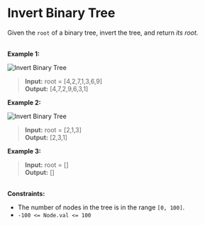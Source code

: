 # Invert Binary Tree

Given the `root` of a binary tree, invert the tree, and return *its root*.

\
**Example 1:**

![Invert Binary Tree](https://res.cloudinary.com/fobabs/image/upload/v1677429720/data-structures-and-algorithms/invert1-tree_nbr8xy.jpg)

> **Input:** root = [4,2,7,1,3,6,9]\
> **Output:** [4,7,2,9,6,3,1]

**Example 2:**

![Invert Binary Tree](https://res.cloudinary.com/fobabs/image/upload/v1677429881/data-structures-and-algorithms/invert2-tree_z0f2qs.jpg)

> **Input:** root = [2,1,3]\
> **Output:** [2,3,1]

**Example 3:**

> **Input:** root = []\
> **Output:** []

\
**Constraints:**

- The number of nodes in the tree is in the range `[0, 100]`.
- `-100 <= Node.val <= 100`
